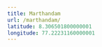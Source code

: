 ```yaml
---
title: Marthandam
url: /marthandam/
latitude: 8.306501800000001
longitude: 77.22231160000001
---
```

